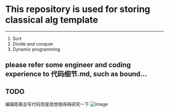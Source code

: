 # This repository is used for storing classical alg template
----------------------------------------------------
1. Sort
2. Divide and conquer
3. Dynamic programming

## please refer some engineer and coding experience to 代码细节.md, such as bound...

## TODO
编辑距离会写代码但是思想值得再研究一下
![image](https://user-images.githubusercontent.com/46443218/114380120-994d5280-9b81-11eb-837b-a474d8ed999d.png)
